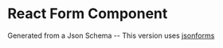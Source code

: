 # React Form Component

Generated from a Json Schema -- This version uses [jsonforms](https://jsonforms.io/)
